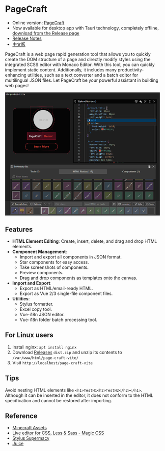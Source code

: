 # PageCraft

- Online version: [PageCraft](https://canwdev.github.io/page-craft-vite/#/)
- Now available for desktop app with Tauri technology, completely offline, [download from the Release page](https://github.com/canwdev/page-craft-vite/releases)
- [Release Notes](./release-notes.md)
- [中文版](./README.md)

PageCraft is a web page rapid generation tool that allows you to quickly create the DOM structure of a page and directly modify styles using the integrated SCSS editor with Monaco Editor. With this tool, you can quickly implement static content. Additionally, it includes many productivity-enhancing utilities, such as a text converter and a batch editor for multilingual JSON files. Let PageCraft be your powerful assistant in building web pages!

![img](./screenshot.png)

## Features

- **HTML Element Editing**: Create, insert, delete, and drag and drop HTML elements.
- **Component Management**:
    - Import and export all components in JSON format.
    - Star components for easy access.
    - Take screenshots of components.
    - Preview components.
    - Drag and drop components as templates onto the canvas.
- **Import and Export**:
    - Export as HTML/email-ready HTML.
    - Export as Vue 2/3 single-file component files.
- **Utilities**:
    - Stylus formatter.
    - Excel copy tool.
    - Vue-i18n JSON editor.
    - Vue-i18n folder batch processing tool.

## For Linux users

1. Install nginx: `apt install nginx`
2. Download [Releases](https://github.com/canwdev/page-craft-vite/releases) `dist.zip` and unzip its contents to `/var/www/html/page-craft-vite/`
3. Visit `http://localhost/page-craft-vite`

## Tips

Avoid nesting HTML elements like `<h1>TestH1<h2>TestH2</h2></h1>`. Although it can be inserted in the editor, it does not conform to the HTML specification and cannot be restored after importing.

## Reference

- [Minecraft Assets](https://mcasset.cloud/)
- [Live editor for CSS, Less & Sass - Magic CSS](https://chrome.google.com/webstore/detail/live-editor-for-css-less/ifhikkcafabcgolfjegfcgloomalapol/related?utm_source=chrome-ntp-icon)
- [Stylus Supermacy](https://thisismanta.github.io/stylus-supremacy/#demo)
- [Juice](https://github.com/Automattic/juice)
